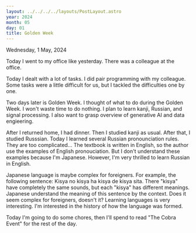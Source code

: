 ```yaml
---
layout: ../../../../layouts/PostLayout.astro
year: 2024
month: 05
day: 01
title: Golden Week
---
```


Wednesday, 1 May, 2024

Today I went to my office like yesterday. There was a colleague at the office.

Today I dealt with a lot of tasks. I did pair programming with my colleague. Some tasks were a little difficult for us, but I tackled the difficulties one by one.

Two days later is Golden Week. I thought of what to do during the Golden Week. I won't waste time to do nothing. I plan to learn kanji, Russian, and signal processing. I also want to grasp overview of generative AI and data engieering.

After I returned home, I had dinner. Then I studied kanji as usual. After that, I studied Russsian. Today I learned several Russian pronounciation rules. They are too complicated... The textbook is written in English, so the author use the examples of English pronouciation. But I don't understand these examples because I'm Japanese. However, I'm very thrilled to learn Russian in English.

Japanese language is maybe complex for foreigners. For example, the following sentence: Kisya no kisya ha kisya de kisya sita. There "kisya" have completely the same sounds, but each "kisya" has different meanings. Japanese understand the meaning of this sentence by the context. Does it seem complex for foreigners, doesn't it? Learning languages is very interesting. I'm interested in the history of how the language was formed.

Today I'm going to do some chores, then I'll spend to read "The Cobra Event" for the rest of the day.